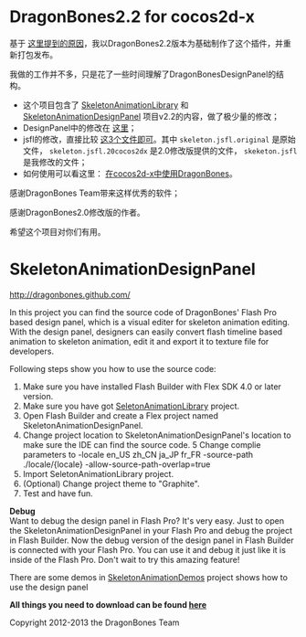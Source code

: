 DragonBones2.2 for cocos2d-x
======================

基于 [这里提到的原因][db224cocos2dx]，我以DragonBones2.2版本为基础制作了这个插件，并重新打包发布。

我做的工作并不多，只是花了一些时间理解了DragonBonesDesignPanel的结构。

* 这个项目包含了 [SkeletonAnimationLibrary][dbl22] 和 [SkeletonAnimationDesignPanel][dbdp22] 项目v2.2的内容，做了极少量的修改；
* DesignPanel中的修改在 [这里][c1]；
* jsfl的修改，直接比较 [这3个文件即可][c2]。其中 `skeleton.jsfl.original` 是原始文件， `skeleton.jsfl.20cocos2dx` 是2.0修改版提供的文件， `skeketon.jsfl` 是我修改的文件；
* 如何使用可以看这里： [在cocos2d-x中使用DragonBones][using]。

感谢DragonBones Team带来这样优秀的软件；

感谢DragonBones2.0修改版的作者。

希望这个项目对你们有用。

SkeletonAnimationDesignPanel
======================
http://dragonbones.github.com/ 

In this project you can find the source code of DragonBones' Flash Pro based design panel, which is a visual editer for skeleton animation editing. With the design panel, designers can easily convert flash timeline based animation to skeleton animation, edit it and export it to texture file for developers. 

Following steps show you how to use the source code:  
1. Make sure you have installed Flash Builder with Flex SDK 4.0 or later version.  
2. Make sure you have got [SeletonAnimationLibrary](https://github.com/DragonBones/SkeletonAnimationLibrary) project.  
3. Open Flash Builder and create a Flex project named SkeletonAnimationDesignPanel.  
4. Change project location to SkeletonAnimationDesignPanel's location to make sure the IDE can find the source code.
5  Change complie parameters to -locale en_US zh_CN ja_JP fr_FR -source-path ./locale/{locale} -allow-source-path-overlap=true
6. Import SeletonAnimationLibrary project.  
7. (Optional) Change project theme to "Graphite".  
8. Test and have fun.

**Debug**  
Want to debug the design panel in Flash Pro? It's very easy. Just to open the SkeletonAnimationDesignPanel in your Flash Pro and debug the project in Flash Builder. Now the debug version of the design panel in Flash Builder is connected with your Flash Pro. You can use it and debug it just like it is inside of the Flash Pro. Don't wait to try this amazing feature!

There are some demos in [SkeletonAnimationDemos](https://github.com/DragonBones/SkeletonAnimationDemos) project shows how to use the design panel

**All things you need to download can be found [here](http://dragonbones.github.com/download.html)**  

Copyright 2012-2013 the DragonBones Team


[using]: http://zengrong.net/post/1911.htm
[db224cocos2dx]: http://zengrong.net/post/1915.htm
[dbdp22]: https://github.com/DragonBones/SkeletonAnimationDesignPanel/tree/V2.2
[dbl22]: https://github.com/DragonBones/SkeletonAnimationLibrary/tree/V2.2
[c1]: https://github.com/zrong/dragonbones-for-cocos2d-x/blob/master/src/control/ExportDataCommand.as#L222
[c2]: https://github.com/zrong/dragonbones-for-cocos2d-x/tree/master/build/DragonBonesDesignPanel
